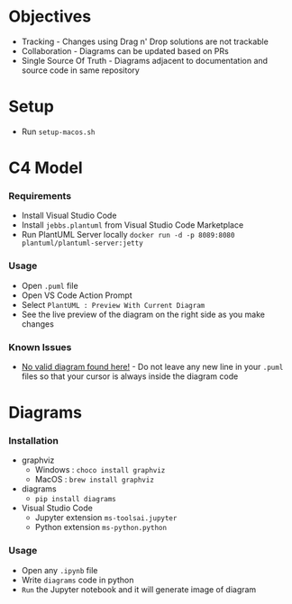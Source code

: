 # Objectives
- Tracking - Changes using Drag n' Drop solutions are not trackable
- Collaboration - Diagrams can be updated based on PRs
- Single Source Of Truth - Diagrams adjacent to documentation and source code in same repository 

# Setup
- Run `setup-macos.sh`

# C4 Model
### Requirements
- Install Visual Studio Code
- Install `jebbs.plantuml` from Visual Studio Code Marketplace
- Run PlantUML Server locally `docker run -d -p 8089:8080 plantuml/plantuml-server:jetty`

### Usage
- Open `.puml` file
- Open VS Code Action Prompt 
- Select `PlantUML : Preview With Current Diagram`
- See the live preview of the diagram on the right side as you make changes

### Known Issues
- [No valid diagram found here!](https://github.com/qjebbs/vscode-plantuml/issues/62) - Do not leave any new line in your `.puml` files so that your cursor is always inside the diagram code

# Diagrams
### Installation
- graphviz
    - Windows : `choco install graphviz`
    - MacOS : `brew install graphviz`
- diagrams
    - `pip install diagrams`
- Visual Studio Code
    - Jupyter extension `ms-toolsai.jupyter`
    - Python extension `ms-python.python`

### Usage
- Open any `.ipynb` file
- Write `diagrams` code in python
- `Run` the Jupyter notebook and it will generate image of diagram
